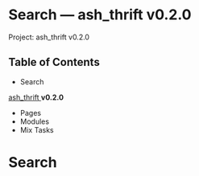 # Search — ash_thrift v0.2.0

Project: ash_thrift v0.2.0

## Table of Contents

- Search

[ ash_thrift ](external_link) **v0.2.0**

  * Pages
  * Modules
  * Mix Tasks






# Search
